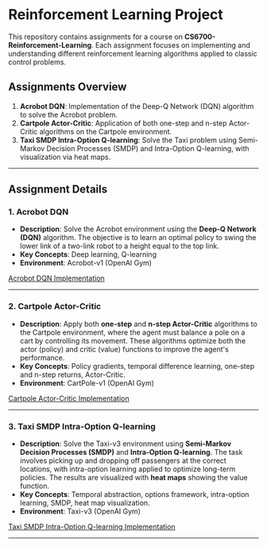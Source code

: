 # Reinforcement Learning Project

This repository contains assignments for a course on **CS6700-Reinforcement-Learning**. Each assignment focuses on implementing and understanding different reinforcement learning algorithms applied to classic control problems.

## Assignments Overview

1. **Acrobot DQN**: Implementation of the Deep-Q Network (DQN) algorithm to solve the Acrobot problem.
2. **Cartpole Actor-Critic**: Application of both one-step and n-step Actor-Critic algorithms on the Cartpole environment.
3. **Taxi SMDP Intra-Option Q-learning**: Solve the Taxi problem using Semi-Markov Decision Processes (SMDP) and Intra-Option Q-learning, with visualization via heat maps.

---

## Assignment Details

### 1. Acrobot DQN
- **Description**: Solve the Acrobot environment using the **Deep-Q Network (DQN)** algorithm. The objective is to learn an optimal policy to swing the lower link of a two-link robot to a height equal to the top link.
- **Key Concepts**: Deep learning, Q-learning
- **Environment**: Acrobot-v1 (OpenAI Gym)

[Acrobot DQN Implementation](/Assignments/Acrobot_DQN.ipynb)

---

### 2. Cartpole Actor-Critic
- **Description**: Apply both **one-step** and **n-step Actor-Critic** algorithms to the Cartpole environment, where the agent must balance a pole on a cart by controlling its movement. These algorithms optimize both the actor (policy) and critic (value) functions to improve the agent's performance.
- **Key Concepts**: Policy gradients, temporal difference learning, one-step and n-step returns, Actor-Critic.
- **Environment**: CartPole-v1 (OpenAI Gym)

[Cartpole Actor-Critic Implementation](/Assignments/Cartpole_Actor-Critic.ipynb)

---

### 3. Taxi SMDP Intra-Option Q-learning
- **Description**: Solve the Taxi-v3 environment using **Semi-Markov Decision Processes (SMDP)** and **Intra-Option Q-learning**. The task involves picking up and dropping off passengers at the correct locations, with intra-option learning applied to optimize long-term policies. The results are visualized with **heat maps** showing the value function.
- **Key Concepts**: Temporal abstraction, options framework, intra-option learning, SMDP, heat map visualization.
- **Environment**: Taxi-v3 (OpenAI Gym)

[Taxi SMDP Intra-Option Q-learning Implementation](/Assignments/Taxi_Qlearning.ipynb)

---